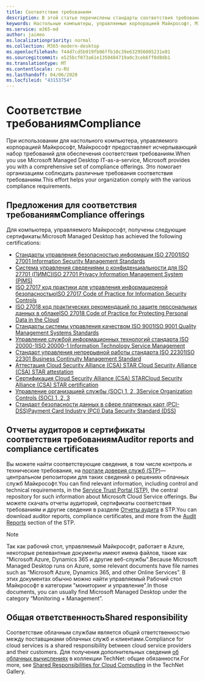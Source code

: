 ```yaml
---
title: Соответствие требованиям
description: В этой статье перечислены стандарты соответствия требованиям, которые относятся к управляемому рабочему столу Майкрософт.
keywords: Настольные компьютеры, управляемые корпорацией Майкрософт, Microsoft 365, служба, документация
ms.service: m365-md
author: jaimeo
ms.localizationpriority: normal
ms.collection: M365-modern-desktop
ms.openlocfilehash: f44d7cd5b919fb06ffb10c39e632956005231e01
ms.sourcegitcommit: e525bcf073a61e1350484719a0c3ceb6ff0d8db1
ms.translationtype: MT
ms.contentlocale: ru-RU
ms.lasthandoff: 04/06/2020
ms.locfileid: "43153754"
---
```

# <a name="compliance"></a><span data-ttu-id="f9a20-104">Соответствие требованиям</span><span class="sxs-lookup"><span data-stu-id="f9a20-104">Compliance</span></span>

<span data-ttu-id="f9a20-105">При использовании для настольного компьютера, управляемого корпорацией Майкрософт, Майкрософт предоставляет исчерпывающий набор требований для обеспечения соответствия требованиям.</span><span class="sxs-lookup"><span data-stu-id="f9a20-105">When you use Microsoft Managed Desktop IT-as-a-service, Microsoft provides you with a comprehensive set of compliance offerings.</span></span> <span data-ttu-id="f9a20-106">Это помогает организациям соблюдать различные требования соответствия требованиям.</span><span class="sxs-lookup"><span data-stu-id="f9a20-106">This effort helps your organization comply with the various compliance requirements.</span></span>

## <a name="compliance-offerings"></a><span data-ttu-id="f9a20-107">Предложения для соответствия требованиям</span><span class="sxs-lookup"><span data-stu-id="f9a20-107">Compliance offerings</span></span>

<span data-ttu-id="f9a20-108">Для компьютера, управляемого Майкрософт, получены следующие сертификаты:</span><span class="sxs-lookup"><span data-stu-id="f9a20-108">Microsoft Managed Desktop has achieved the following certifications:</span></span>

- [<span data-ttu-id="f9a20-109">Стандарты управления безопасностью информации ISO 27001</span><span class="sxs-lookup"><span data-stu-id="f9a20-109">ISO 27001 Information Security Management Standards</span></span>](../../compliance/offering-ISO-27001.md)
- [<span data-ttu-id="f9a20-110">Система управления сведениями о конфиденциальности для ISO 27701 (ПИМС)</span><span class="sxs-lookup"><span data-stu-id="f9a20-110">ISO 27701 Privacy Information Management System (PIMS)</span></span>](../../compliance/offering-iso-27701.md)
- [<span data-ttu-id="f9a20-111">ISO 27017 код практики для управления информационной безопасностью</span><span class="sxs-lookup"><span data-stu-id="f9a20-111">ISO 27017 Code of Practice for Information Security Controls</span></span>](../../compliance/offering-ISO-27017.md)
- [<span data-ttu-id="f9a20-112">ISO 27018 код практических рекомендаций по защите персональных данных в облаке</span><span class="sxs-lookup"><span data-stu-id="f9a20-112">ISO 27018 Code of Practice for Protecting Personal Data in the Cloud</span></span>](../../compliance/offering-ISO-27018.md)
- [<span data-ttu-id="f9a20-113">Стандарты системы управления качеством ISO 9001</span><span class="sxs-lookup"><span data-stu-id="f9a20-113">ISO 9001 Quality Management Systems Standards</span></span>](../../compliance/offering-ISO-9001.md)
- [<span data-ttu-id="f9a20-114">Управление службой информационных технологий стандарта ISO 20000-1</span><span class="sxs-lookup"><span data-stu-id="f9a20-114">ISO 20000-1 Information Technology Service Management</span></span>](../../compliance/offering-ISO-20000-1-2011.md)
- [<span data-ttu-id="f9a20-115">Стандарт управления непрерывной работы стандарта ISO 22301</span><span class="sxs-lookup"><span data-stu-id="f9a20-115">ISO 22301 Business Continuity Management Standard</span></span>](../../compliance/offering-ISO-22301.md)
- [<span data-ttu-id="f9a20-116">Аттестация Cloud Security Alliance (CSA) STAR </span><span class="sxs-lookup"><span data-stu-id="f9a20-116">Cloud Security Alliance (CSA) STAR attestation</span></span>](../../compliance/offering-CSA-STAR-Attestation.md)
- [<span data-ttu-id="f9a20-117">Сертификация Cloud Security Alliance (CSA) STAR</span><span class="sxs-lookup"><span data-stu-id="f9a20-117">Cloud Security Alliance (CSA) STAR certification</span></span>](../../compliance/offering-CSA-Star-Certification.md)
- [<span data-ttu-id="f9a20-118">Управление организацией службы (SOC) 1, 2, 3</span><span class="sxs-lookup"><span data-stu-id="f9a20-118">Service Organization Controls (SOC) 1, 2, 3</span></span>](../../compliance/offering-SOC.md)
- [<span data-ttu-id="f9a20-119">Стандарт безопасности данных в сфере платежных карт (PCI-DSS)</span><span class="sxs-lookup"><span data-stu-id="f9a20-119">Payment Card Industry (PCI) Data Security Standard (DSS)</span></span>](../../compliance/offering-PCI-DSS.md)

## <a name="auditor-reports-and-compliance-certificates"></a><span data-ttu-id="f9a20-120">Отчеты аудиторов и сертификаты соответствия требованиям</span><span class="sxs-lookup"><span data-stu-id="f9a20-120">Auditor reports and compliance certificates</span></span>

<span data-ttu-id="f9a20-121">Вы можете найти соответствующие сведения, в том числе контроль и технические требования, на [портале доверия служб (STP)](https://servicetrust.microsoft.com/)— центральном репозитории для таких сведений о решениях облачных служб Майкрософт.</span><span class="sxs-lookup"><span data-stu-id="f9a20-121">You can find relevant information, including control and technical requirements, in the [Service Trust Portal (STP)](https://servicetrust.microsoft.com/), the central repository for such information about Microsoft Cloud Service offerings.</span></span> <span data-ttu-id="f9a20-122">Вы можете скачать отчеты аудиторий, сертификаты соответствия требованиям и другие сведения в разделе [Отчеты аудита](https://servicetrust.microsoft.com/ViewPage/MSComplianceGuide) в STP.</span><span class="sxs-lookup"><span data-stu-id="f9a20-122">You can download auditor reports, compliance certificates, and more from the [Audit Reports](https://servicetrust.microsoft.com/ViewPage/MSComplianceGuide) section of the STP.</span></span>

> [!NOTE]
> <span data-ttu-id="f9a20-123">Так как рабочий стол, управляемый Майкрософт, работает в Azure, некоторые релевантные документы имеют имена файлов, такие как "Microsoft Azure, Dynamics 365 и другие веб-службы".</span><span class="sxs-lookup"><span data-stu-id="f9a20-123">Because Microsoft Managed Desktop runs on Azure, some relevant documents have file names such as “Microsoft Azure, Dynamics 365, and other Online Services”.</span></span> <span data-ttu-id="f9a20-124">В этих документах обычно можно найти управляемый Рабочий стол Майкрософт в категории "мониторинг и управление".</span><span class="sxs-lookup"><span data-stu-id="f9a20-124">In those documents, you can usually find Microsoft Managed Desktop under the category “Monitoring + Management”.</span></span>

## <a name="shared-responsibility"></a><span data-ttu-id="f9a20-125">Общая ответственность</span><span class="sxs-lookup"><span data-stu-id="f9a20-125">Shared responsibility</span></span>

<span data-ttu-id="f9a20-126">Соответствие облачным службам является общей ответственностью между поставщиками облачных служб и клиентами.</span><span class="sxs-lookup"><span data-stu-id="f9a20-126">Compliance for cloud services is a shared responsibility between cloud service providers and their customers.</span></span> <span data-ttu-id="f9a20-127">Для получения дополнительных сведения [об облачных вычислениях](https://gallery.technet.microsoft.com/Shared-Responsibilities-81d0ff91) в коллекции TechNet: общие обязанности.</span><span class="sxs-lookup"><span data-stu-id="f9a20-127">For more, see [Shared Responsibilities for Cloud Computing](https://gallery.technet.microsoft.com/Shared-Responsibilities-81d0ff91) in the TechNet Gallery.</span></span>
